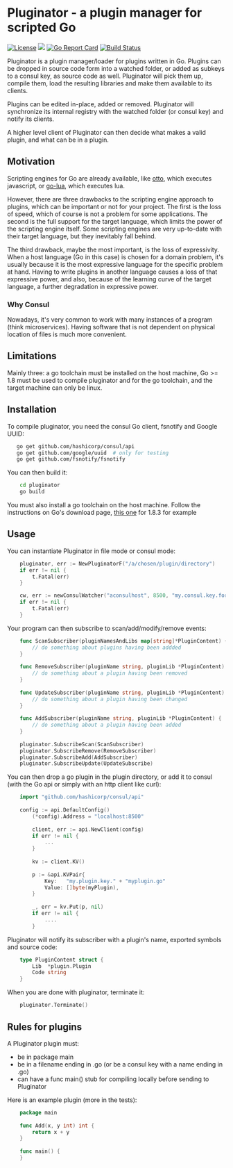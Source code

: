 # Pluginator - a plugin manager for scripted Go

[![License](https://img.shields.io/badge/License-Apache%202.0-blue.svg)](https://opensource.org/licenses/Apache-2.0)
[![](https://godoc.org/github.com/pierods/pluginator?status.svg)](http://godoc.org/github.com/pierods/pluginator)
[![Go Report Card](https://goreportcard.com/badge/github.com/pierods/pluginator)](https://goreportcard.com/report/github.com/pierods/pluginator)
[![Build Status](https://travis-ci.org/pierods/pluginator.svg?branch=master)](https://travis-ci.org/pierods/pluginator)

Pluginator is a plugin manager/loader for plugins written in Go. Plugins can be dropped in source code form into a watched folder,
or added as subkeys to a consul key, as source code as well. Pluginator will pick them up, compile them, load the resulting libraries
and make them available to its clients.

Plugins can be edited in-place, added or removed. Pluginator will synchronize its internal registry with the watched folder (or consul
key) and notify its clients.

A higher level client of Pluginator can then decide what makes a valid plugin, and what can be in a plugin.

## Motivation
Scripting engines for Go are already available, like [otto](https://github.com/robertkrimen/otto), which executes javascript, or [go-lua](https://github.com/Shopify/go-lua), which executes lua.

However, there are three drawbacks to the scripting engine approach to plugins, which can be important or not for your project. The first is the loss of speed, which of course is not a problem for some applications.
The second is the full support for the target language, which limits the power of the scripting engine itself. Some scripting engines are very up-to-date with their target language,
but they inevitably fall behind.

The third drawback, maybe the most important, is the loss of expressivity. When a host language (Go in this case) is chosen for a domain problem, it's usually because it is 
the most expressive language for the specific problem at hand. Having to write plugins in another language causes a loss of that expressive power, and also, because of the 
learning curve of the target language, a further degradation in expressive power.

### Why Consul
Nowadays, it's very common to work with many instances of a program (think microservices). Having software that is not dependent on physical location of files is much more convenient.

## Limitations
Mainly three: a go toolchain must be installed on the host machine, Go >= 1.8 must be used to compile pluginator and for the go toolchain, and the target machine can only be linux.

## Installation
To compile pluginator, you need the consul Go client, fsnotify and Google UUID:
  
 ```bash
    go get github.com/hashicorp/consul/api
    go get github.com/google/uuid  # only for testing
    go get github.com/fsnotify/fsnotify
 
 ```
You can then build it:

```bash
    cd pluginator
    go build
```

You must also install a go toolchain on the host machine. Follow the instructions on Go's download page, [this one](https://golang.org/doc/install?download=go1.8.3.linux-amd64.tar.gz) for 1.8.3 for example

## Usage
You can instantiate Pluginator in file mode or consul mode:

```Go
    pluginator, err := NewPluginatorF("/a/chosen/plugin/directory")
    if err != nil {
        t.Fatal(err)
    }
```

```Go
    cw, err := newConsulWatcher("aconsulhost", 8500, "my.consul.key.for.plugins")
    if err != nil {
        t.Fatal(err)
    }
```

Your program can then subscribe to scan/add/modify/remove events:

```Go
    func ScanSubscriber(pluginNamesAndLibs map[string]*PluginContent) {
        // do something about plugins having been addded
    }
    
    func RemoveSubscriber(pluginName string, pluginLib *PluginContent) {
        // do something about a plugin having been removed
    }
    
    func UpdateSubscriber(pluginName string, pluginLib *PluginContent) {
        // do something about a plugin having been changed
    }
    
    func AddSubscriber(pluginName string, pluginLib *PluginContent) {
        // do something about a plugin having been added
    }
    
    pluginator.SubscribeScan(ScanSubscriber)
    pluginator.SubscribeRemove(RemoveSubscriber)
    pluginator.SubscribeAdd(AddSubscriber)
    pluginator.SubscribeUpdate(UpdateSubscribe)

```

You can then drop a go plugin in the plugin directory, or add it to consul (with the Go api or simply with an http client like curl):

```Go
    import "github.com/hashicorp/consul/api"
    
    config := api.DefaultConfig()
    	(*config).Address = "localhost:8500"
    
    	client, err := api.NewClient(config)
    	if err != nil {
    		...
    	}
    
    	kv := client.KV()
    	
        p := &api.KVPair{
            Key:   "my.plugin.key." + "myplugin.go"
            Value: []byte(myPlugin),
        }
    
        _, err = kv.Put(p, nil)
        if err != nil {
            ....
        }

```
Pluginator will notify its subscriber with a plugin's name, exported symbols and source code:

```Go
    type PluginContent struct {
        Lib  *plugin.Plugin
        Code string
    }
```

When you are done with pluginator, terminate it:

```Go
    pluginator.Terminate()
```

## Rules for plugins
A Pluginator plugin must:
 + be in package main
 + be in a filename ending in .go (or be a consul key with a name ending in .go)
 + can have a func main() stub for compiling locally before sending to Pluginator 
  
Here is an example plugin (more in the tests):

```Go
    package main
    
    func Add(x, y int) int {
        return x + y
    }
    
    func main() {
    }
```


